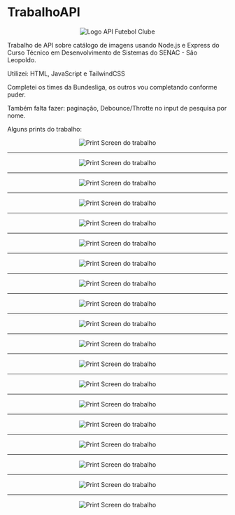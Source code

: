 # TrabalhoAPI

<div align="center">
    <img src="/SRC/img/logo4.png" alt="Logo API Futebol Clube">
<br>
<p align="left">Trabalho de API sobre catálogo de imagens usando Node.js e Express do Curso Técnico em Desenvolvimento de Sistemas do SENAC - São Leopoldo.</p>  
  
    
<p align="left">Utilizei: HTML, JavaScript e TailwindCSS</p>    
  
  
<p align="left">Completei os times da Bundesliga, os outros vou completando conforme puder.</p>  
  
    
<p align="left">Também falta fazer: paginação, Debounce/Throtte no input de pesquisa por nome.</p>
  
    
<p align="left">Alguns prints do trabalho:</p>

<img src="/SRC/img/prints-readme/1.png" alt="Print Screen do trabalho">
<hr>
<img src="/SRC/img/prints-readme/2.png" alt="Print Screen do trabalho">
<hr>
<img src="/SRC/img/prints-readme/3.png" alt="Print Screen do trabalho">
<hr>
<img src="/SRC/img/prints-readme/4.png" alt="Print Screen do trabalho">
<hr>
<img src="/SRC/img/prints-readme/5.png" alt="Print Screen do trabalho">
<hr>
<img src="/SRC/img/prints-readme/6.png" alt="Print Screen do trabalho">
<hr>
<img src="/SRC/img/prints-readme/7.png" alt="Print Screen do trabalho">
<hr>
<img src="/SRC/img/prints-readme/8.png" alt="Print Screen do trabalho">
<hr>
<img src="/SRC/img/prints-readme/9.png" alt="Print Screen do trabalho">
<hr>
<img src="/SRC/img/prints-readme/10.png" alt="Print Screen do trabalho">
<hr>
<img src="/SRC/img/prints-readme/11.png" alt="Print Screen do trabalho">
<hr>
<img src="/SRC/img/prints-readme/12.png" alt="Print Screen do trabalho">
<hr>
<img src="/SRC/img/prints-readme/13.png" alt="Print Screen do trabalho">
<hr>
<img src="/SRC/img/prints-readme/14.png" alt="Print Screen do trabalho">
<hr>
<img src="/SRC/img/prints-readme/15.png" alt="Print Screen do trabalho">
<hr>
<img src="/SRC/img/prints-readme/16.png" alt="Print Screen do trabalho">
<hr>
<img src="/SRC/img/prints-readme/17.png" alt="Print Screen do trabalho">
<hr>
<img src="/SRC/img/prints-readme/18.png" alt="Print Screen do trabalho">
<hr>
<img src="/SRC/img/prints-readme/19.png" alt="Print Screen do trabalho">
</div>